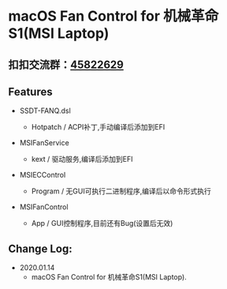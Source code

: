 # macOS Fan Control for 机械革命S1(MSI Laptop)

## 扣扣交流群：[45822629](https://jq.qq.com/?_wv=1027&k=5F5QsbT)

## Features

* SSDT-FANQ.dsl
   * Hotpatch / ACPI补丁,手动编译后添加到EFI

* MSIFanService
   * kext / 驱动服务,编译后添加到EFI

* MSIECControl
   * Program / 无GUI可执行二进制程序,编译后以命令形式执行

* MSIFanControl
   * App / GUI控制程序,目前还有Bug(设置后无效)

## Change Log:

- 2020.01.14
	- macOS Fan Control for 机械革命S1(MSI Laptop).
